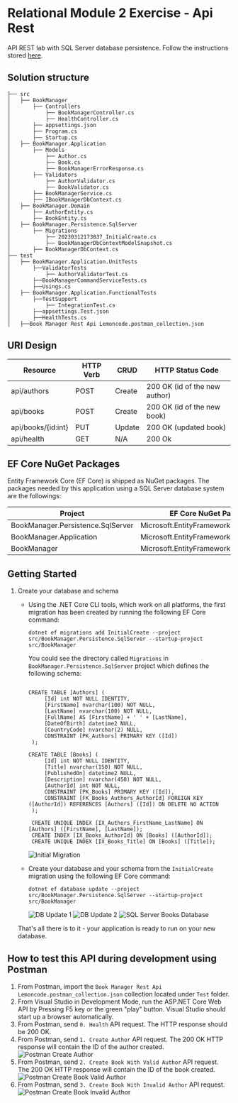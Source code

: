 # Relational Module 2 Exercise - Api Rest
API REST lab with SQL Server database persistence. Follow the instructions stored [here](doc/README.md#instructions).

## Solution structure 

```
├── src
│   ├── BookManager
│   	├── Controllers
│   		├── BookManagerController.cs
│   		├── HealthController.cs
│   	├── appsettings.json
│   	├── Program.cs
│   	├── Startup.cs
│   ├── BookManager.Application
│   	├── Models
│   		├── Author.cs
│   		├── Book.cs
│   		├── BookManagerErrorResponse.cs
│   	├── Validators
│   		├── AuthorValidator.cs
│   		├── BookValidator.cs
│   	├── BookManagerService.cs
│   	├── IBookManagerDbContext.cs
│   ├── BookManager.Domain
│   	├── AuthorEntity.cs
│   	├── BookEntity.cs
│   ├── BookManager.Persistence.SqlServer
│   	├── Migrations
│   		├── 20230312173037_InitialCreate.cs
│   		├── BookManagerDbContextModelSnapshot.cs
│   	├── BookManagerDbContext.cs
├── test
│   ├── BookManager.Application.UnitTests
│   	├──ValidatorTests
│   		├── AuthorValidatorTest.cs
│   	├──BookManagerCommandServiceTests.cs
│   	├──Usings.cs
│   ├── BookManager.Application.FunctionalTests
│   	├──TestSupport
│   		├── IntegrationTest.cs
│   	├──appsettings.Test.json
│   	├──HealthTests.cs
│   ├──Book Manager Rest Api Lemoncode.postman_collection.json
```

## URI Design

| Resource  				|  HTTP Verb	|	CRUD    |  HTTP Status Code |
| ------------------| ------------| --------| ---------------   | 
| api/authors 			| POST	      | Create  | 200 OK (id of the new author)		  | 
| api/books  			  | POST	      | Create	| 200 OK (id of the new book)	 	  | 
| api/books/{id:int}	  | PUT	       | Update	| 200 OK (updated book)	 	  | 
| api/health        | GET         | N/A		  | 200	Ok           |


## EF Core NuGet Packages
Entity Framework Core (EF Core) is shipped as NuGet packages. The packages needed by this application using a SQL Server database system are the followings:

|Project        |  EF Core NuGet Package | 
| ----------    |----------------------- |
| BookManager.Persistence.SqlServer | Microsoft.EntityFrameworkCore.SqlServer |
| BookManager.Application| Microsoft.EntityFrameworkCore | 
| BookManager| Microsoft.EntityFrameworkCore.Design | 

## Getting Started
1. Create your database and schema
      
   * Using the .NET Core CLI tools, which work on all platforms, the first migration has been created by running the following EF Core command:
    
     ```
     dotnet ef migrations add InitialCreate --project src/BookManager.Persistence.SqlServer --startup-project src/BookManager
     ```

     You could see the directory called `Migrations` in `BookManager.Persistence.SqlServer` project which defines the following schema:

     ```
     
     CREATE TABLE [Authors] (
          [Id] int NOT NULL IDENTITY,
          [FirstName] nvarchar(100) NOT NULL,
          [LastName] nvarchar(100) NOT NULL,
          [FullName] AS [FirstName] + ' ' + [LastName],
          [DateOfBirth] datetime2 NULL,
          [CountryCode] nvarchar(2) NULL,
          CONSTRAINT [PK_Authors] PRIMARY KEY ([Id])
      );

     CREATE TABLE [Books] (
          [Id] int NOT NULL IDENTITY,
          [Title] nvarchar(150) NOT NULL,
          [PublishedOn] datetime2 NULL,
          [Description] nvarchar(450) NOT NULL,
          [AuthorId] int NOT NULL,
          CONSTRAINT [PK_Books] PRIMARY KEY ([Id]),
          CONSTRAINT [FK_Books_Authors_AuthorId] FOREIGN KEY ([AuthorId]) REFERENCES [Authors] ([Id]) ON DELETE NO ACTION
      );
     
      CREATE UNIQUE INDEX [IX_Authors_FirstName_LastName] ON [Authors] ([FirstName], [LastName]);
      CREATE INDEX [IX_Books_AuthorId] ON [Books] ([AuthorId]);
      CREATE UNIQUE INDEX [IX_Books_Title] ON [Books] ([Title]);
     ```

    
     ![Initial Migration](doc/InitialMigration.JPG)
 
   * Create your database and your schema from the `InitialCreate` migration using the following EF Core command:
  
      ``` 
      dotnet ef database update --project src/BookManager.Persistence.SqlServer --startup-project src/BookManager
      ``` 

      ![DB Update 1](doc/ApplyingMigration_1.JPG)
      ![DB Update 2](doc/ApplyingMigration_2.JPG)
      ![SQL Server Books Database](doc/SQLServerBooksDatabase.JPG)

    That's all there is to it - your application is ready to run on your new database.

## How to test this API during development using Postman
1. From Postman, import the `Book Manager Rest Api Lemoncode.postman_collection.json` collection located under `Test` folder.
2. From Visual Studio in Development Mode, run the ASP.NET Core Web API by Pressing F5 key or the green "play" button. Visual Studio should start up a browser automatically.
3. From Postman, send `0. Health` API request. The HTTP response should be 200 OK.
4. From Postman, send `1. Create Author` API request. The 200 OK HTTP response will contain the ID of the author created.
  ![Postman Create Author](doc/PostmanCreateAuthor.JPG)
5. From Postman, send `2. Create Book With Valid Author` API request. The 200 OK HTTP response will contain the ID of the book created.
  ![Postman Create Book Valid Author](doc/Postman-CreateBook-ValidAuthor.JPG)
6. From Postman, send `3. Create Book With Invalid Author` API request. 
  ![Postman Create Book Invalid Author](doc/Postman-CreateBook-InvalidAuthor.JPG)